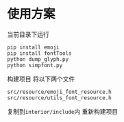 # 使用方案

当前目录下运行

```shell
pip install emoji
pip install fontTools
python dump_glyph.py
python simpfont.py
```
构建项目
将以下两个文件
```shell
src/resource/emoji_font_resource.h
src/resource/utils_font_resource.h
```
复制到`interior/include`内
重新构建项目
